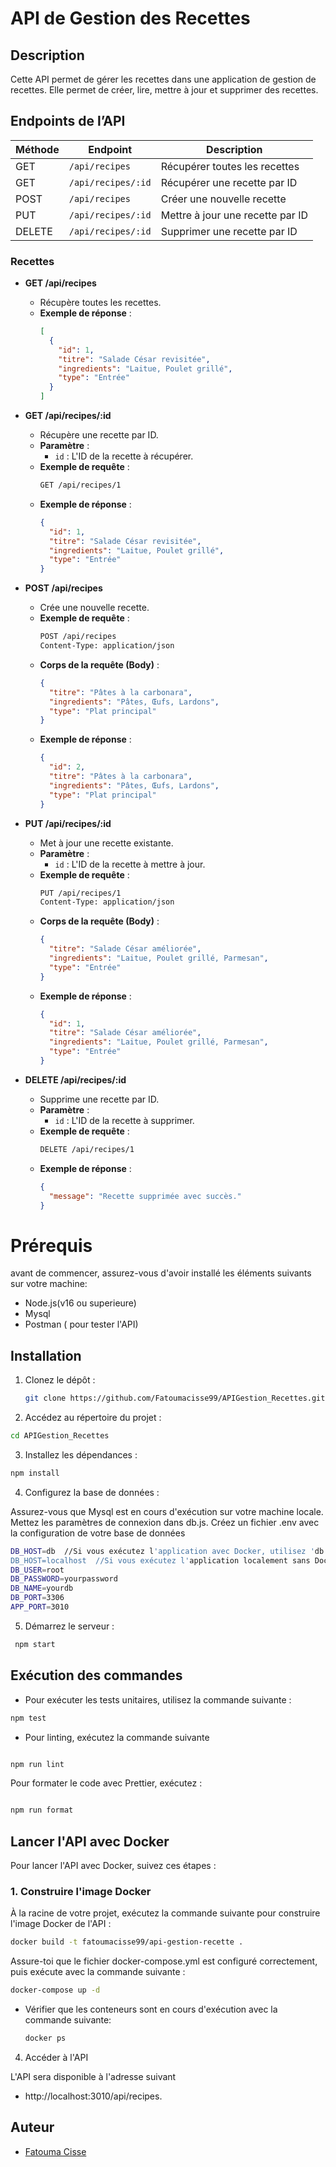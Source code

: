 # API de Gestion des Recettes

## Description

Cette API permet de gérer les recettes dans une application de gestion de recettes. Elle permet de créer, lire, mettre à jour et supprimer des recettes.

## Endpoints de l’API

| Méthode | Endpoint               | Description                                |
|---------|------------------------|--------------------------------------------|
| GET     | `/api/recipes`         | Récupérer toutes les recettes              |
| GET     | `/api/recipes/:id`     | Récupérer une recette par ID               |
| POST    | `/api/recipes`         | Créer une nouvelle recette                 |
| PUT     | `/api/recipes/:id`     | Mettre à jour une recette par ID           |
| DELETE  | `/api/recipes/:id`     | Supprimer une recette par ID               |

### Recettes

- **GET /api/recipes**

  - Récupère toutes les recettes.
  - **Exemple de réponse** :
    ```json
    [
      {
        "id": 1,
        "titre": "Salade César revisitée",
        "ingredients": "Laitue, Poulet grillé",
        "type": "Entrée"
      }
    ]
    ```

- **GET /api/recipes/:id**

  - Récupère une recette par ID.
  - **Paramètre** :
    - `id` : L'ID de la recette à récupérer.
  - **Exemple de requête** :
    ```bash
    GET /api/recipes/1
    ```
  - **Exemple de réponse** :
    ```json
    {
      "id": 1,
      "titre": "Salade César revisitée",
      "ingredients": "Laitue, Poulet grillé",
      "type": "Entrée"
    }
    ```

- **POST /api/recipes**

  - Crée une nouvelle recette.
  - **Exemple de requête** :
    ```bash
    POST /api/recipes
    Content-Type: application/json
    ```
  - **Corps de la requête (Body)** :
    ```json
    {
      "titre": "Pâtes à la carbonara",
      "ingredients": "Pâtes, Œufs, Lardons",
      "type": "Plat principal"
    }
    ```
  - **Exemple de réponse** :
    ```json
    {
      "id": 2,
      "titre": "Pâtes à la carbonara",
      "ingredients": "Pâtes, Œufs, Lardons",
      "type": "Plat principal"
    }
    ```

- **PUT /api/recipes/:id**

  - Met à jour une recette existante.
  - **Paramètre** :
    - `id` : L'ID de la recette à mettre à jour.
  - **Exemple de requête** :
    ```bash
    PUT /api/recipes/1
    Content-Type: application/json
    ```
  - **Corps de la requête (Body)** :
    ```json
    {
      "titre": "Salade César améliorée",
      "ingredients": "Laitue, Poulet grillé, Parmesan",
      "type": "Entrée"
    }
    ```
  - **Exemple de réponse** :
    ```json
    {
      "id": 1,
      "titre": "Salade César améliorée",
      "ingredients": "Laitue, Poulet grillé, Parmesan",
      "type": "Entrée"
    }
    ```

- **DELETE /api/recipes/:id**
  - Supprime une recette par ID.
  - **Paramètre** :
    - `id` : L'ID de la recette à supprimer.
  - **Exemple de requête** :
    ```bash
    DELETE /api/recipes/1
    ```
  - **Exemple de réponse** :
    ```json
    {
      "message": "Recette supprimée avec succès."
    }
    ```

# Prérequis

avant de commencer, assurez-vous d'avoir installé les éléments suivants sur votre machine:

- Node.js(v16 ou superieure)
- Mysql
- Postman ( pour tester l'API)

## Installation

1. Clonez le dépôt :

   ```bash
   git clone https://github.com/Fatoumacisse99/APIGestion_Recettes.git

   ```

2. Accédez au répertoire du projet :

```bash
cd APIGestion_Recettes
```

3. Installez les dépendances :

```bash
npm install
```

4. Configurez la base de données :

Assurez-vous que Mysql est en cours d'exécution sur votre machine locale.
Mettez les paramètres de connexion dans db.js.
Créez un fichier .env avec la configuration de votre base de données

```bash
DB_HOST=db  //Si vous exécutez l'application avec Docker, utilisez 'db'.
DB_HOST=localhost  //Si vous exécutez l'application localement sans Docker, utilisez 'localhost'.
DB_USER=root
DB_PASSWORD=yourpassword
DB_NAME=yourdb
DB_PORT=3306 
APP_PORT=3010 
```

5. Démarrez le serveur :

```bash
 npm start
```

## Exécution des commandes

- Pour exécuter les tests unitaires, utilisez la commande suivante :

```bash
npm test
```

- Pour linting, exécutez la commande suivante

```bash

npm run lint
```

Pour formater le code avec Prettier, exécutez :

```bash

npm run format
```

## Lancer l'API avec Docker

Pour lancer l'API avec Docker, suivez ces étapes :

### 1. Construire l'image Docker

À la racine de votre projet, exécutez la commande suivante pour construire l'image Docker de l'API :

```bash
docker build -t fatoumacisse99/api-gestion-recette .
```
Assure-toi que le fichier docker-compose.yml est configuré correctement, puis exécute avec la commande suivante :

```bash
docker-compose up -d
```

- Vérifier que les conteneurs sont en cours d'exécution avec la commande suivante:
  ```bash
  docker ps
  ```

4. Accéder à l'API

L'API sera disponible à l'adresse suivant
- http://localhost:3010/api/recipes.

## Auteur

- [Fatouma Cisse](https://github.com/Fatoumacisse99)
